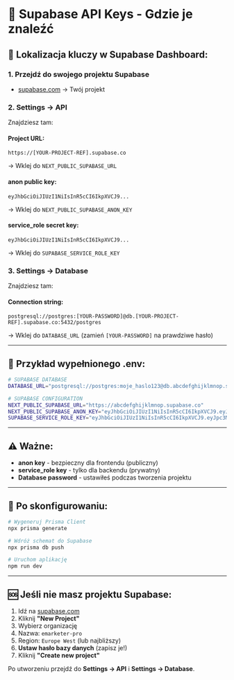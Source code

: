 # 🔑 Supabase API Keys - Gdzie je znaleźć

## 📍 **Lokalizacja kluczy w Supabase Dashboard:**

### 1. **Przejdź do swojego projektu Supabase**
- [supabase.com](https://supabase.com) → Twój projekt

### 2. **Settings → API**
Znajdziesz tam:

#### **Project URL:**
```
https://[YOUR-PROJECT-REF].supabase.co
```
→ Wklej do `NEXT_PUBLIC_SUPABASE_URL`

#### **anon public key:**
```
eyJhbGciOiJIUzI1NiIsInR5cCI6IkpXVCJ9...
```
→ Wklej do `NEXT_PUBLIC_SUPABASE_ANON_KEY`

#### **service_role secret key:**
```
eyJhbGciOiJIUzI1NiIsInR5cCI6IkpXVCJ9...
```
→ Wklej do `SUPABASE_SERVICE_ROLE_KEY`

### 3. **Settings → Database**
Znajdziesz tam:

#### **Connection string:**
```
postgresql://postgres:[YOUR-PASSWORD]@db.[YOUR-PROJECT-REF].supabase.co:5432/postgres
```
→ Wklej do `DATABASE_URL` (zamień `[YOUR-PASSWORD]` na prawdziwe hasło)

---

## 📝 **Przykład wypełnionego .env:**

```bash
# SUPABASE DATABASE
DATABASE_URL="postgresql://postgres:moje_haslo123@db.abcdefghijklmnop.supabase.co:5432/postgres"

# SUPABASE CONFIGURATION
NEXT_PUBLIC_SUPABASE_URL="https://abcdefghijklmnop.supabase.co"
NEXT_PUBLIC_SUPABASE_ANON_KEY="eyJhbGciOiJIUzI1NiIsInR5cCI6IkpXVCJ9.eyJpc3MiOiJzdXBhYmFzZSIsInJlZiI6ImFiY2RlZmdoaWprbG1ub3AiLCJyb2xlIjoiYW5vbiIsImlhdCI6MTYzNDU2Nzg5MCwiZXhwIjoxOTUwMTQzODkwfQ.example"
SUPABASE_SERVICE_ROLE_KEY="eyJhbGciOiJIUzI1NiIsInR5cCI6IkpXVCJ9.eyJpc3MiOiJzdXBhYmFzZSIsInJlZiI6ImFiY2RlZmdoaWprbG1ub3AiLCJyb2xlIjoic2VydmljZV9yb2xlIiwiaWF0IjoxNjM0NTY3ODkwLCJleHAiOjE5NTAxNDM4OTB9.example"
```

---

## ⚠️ **Ważne:**

- **anon key** - bezpieczny dla frontendu (publiczny)
- **service_role key** - tylko dla backendu (prywatny)
- **Database password** - ustawiłeś podczas tworzenia projektu

---

## 🚀 **Po skonfigurowaniu:**

```bash
# Wygeneruj Prisma Client
npx prisma generate

# Wdróż schemat do Supabase
npx prisma db push

# Uruchom aplikację
npm run dev
```

---

## 🆘 **Jeśli nie masz projektu Supabase:**

1. Idź na [supabase.com](https://supabase.com)
2. Kliknij **"New Project"**
3. Wybierz organizację
4. Nazwa: `emarketer-pro`
5. Region: `Europe West` (lub najbliższy)
6. **Ustaw hasło bazy danych** (zapisz je!)
7. Kliknij **"Create new project"**

Po utworzeniu przejdź do **Settings → API** i **Settings → Database**.
